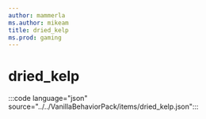 ```yaml
---
author: mammerla
ms.author: mikeam
title: dried_kelp
ms.prod: gaming
---
```


# dried_kelp

:::code language="json" source="../../VanillaBehaviorPack/items/dried_kelp.json":::